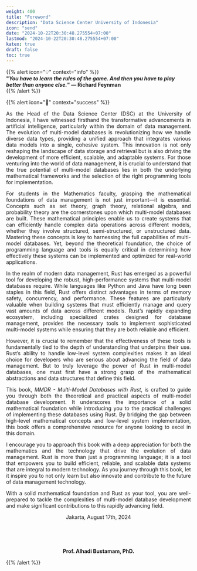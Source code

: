 ```yaml
---
weight: 400  
title: "Foreword"  
description: "Data Science Center University of Indonesia"  
icon: "send"  
date: "2024-10-22T20:30:48.275554+07:00"  
lastmod: "2024-10-22T20:30:48.275554+07:00"  
katex: true  
draft: false  
toc: true  
---
```


{{% alert icon="💡" context="info" %}}  
<strong>"<em>You have to learn the rules of the game. And then you have to play better than anyone else.</em>" — Richard Feynman</strong>  
{{% /alert %}}

{{% alert icon="📖" context="success" %}}  

<p style="text-align: justify;">  
As the Head of the Data Science Center (DSC) at the University of Indonesia, I have witnessed firsthand the transformative advancements in artificial intelligence, particularly within the domain of data management. The evolution of multi-model databases is revolutionizing how we handle diverse data types, providing a unified approach that integrates various data models into a single, cohesive system. This innovation is not only reshaping the landscape of data storage and retrieval but is also driving the development of more efficient, scalable, and adaptable systems. For those venturing into the world of data management, it is crucial to understand that the true potential of multi-model databases lies in both the underlying mathematical frameworks and the selection of the right programming tools for implementation.  
</p>

<p style="text-align: justify;">  
For students in the Mathematics faculty, grasping the mathematical foundations of data management is not just important—it is essential. Concepts such as set theory, graph theory, relational algebra, and probability theory are the cornerstones upon which multi-model databases are built. These mathematical principles enable us to create systems that can efficiently handle complex data operations across different models, whether they involve structured, semi-structured, or unstructured data. Mastering these concepts is key to harnessing the full capabilities of multi-model databases. Yet, beyond the theoretical foundation, the choice of programming language and tools is equally critical in determining how effectively these systems can be implemented and optimized for real-world applications.  
</p>

<p style="text-align: justify;">  
In the realm of modern data management, Rust has emerged as a powerful tool for developing the robust, high-performance systems that multi-model databases require. While languages like Python and Java have long been staples in this field, Rust offers distinct advantages in terms of memory safety, concurrency, and performance. These features are particularly valuable when building systems that must efficiently manage and query vast amounts of data across different models. Rust’s rapidly expanding ecosystem, including specialized crates designed for database management, provides the necessary tools to implement sophisticated multi-model systems while ensuring that they are both reliable and efficient.  
</p>

<p style="text-align: justify;">  
However, it is crucial to remember that the effectiveness of these tools is fundamentally tied to the depth of understanding that underpins their use. Rust’s ability to handle low-level system complexities makes it an ideal choice for developers who are serious about advancing the field of data management. But to truly leverage the power of Rust in multi-model databases, one must first have a strong grasp of the mathematical abstractions and data structures that define this field.  
</p>

<p style="text-align: justify;">  
This book, <em>MMDR - Multi-Model Databases with Rust</em>, is crafted to guide you through both the theoretical and practical aspects of multi-model database development. It underscores the importance of a solid mathematical foundation while introducing you to the practical challenges of implementing these databases using Rust. By bridging the gap between high-level mathematical concepts and low-level system implementation, this book offers a comprehensive resource for anyone looking to excel in this domain.  
</p>

<p style="text-align: justify;">  
I encourage you to approach this book with a deep appreciation for both the mathematics and the technology that drive the evolution of data management. Rust is more than just a programming language; it is a tool that empowers you to build efficient, reliable, and scalable data systems that are integral to modern technology. As you journey through this book, let it inspire you to not only learn but also innovate and contribute to the future of data management technology.  
</p>

<p style="text-align: justify;">  
With a solid mathematical foundation and Rust as your tool, you are well-prepared to tackle the complexities of multi-model database development and make significant contributions to this rapidly advancing field.  
</p>

<center>  
Jakarta, August 17th, 2024  

&nbsp;  

&nbsp;  

<strong>Prof. Alhadi Bustamam, PhD.</strong>  
</center>  

{{% /alert %}}
